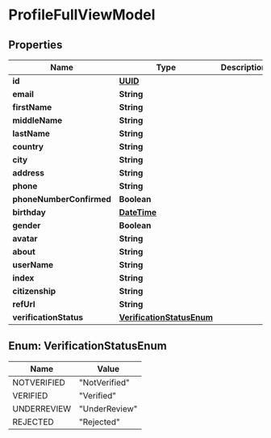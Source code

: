 
# ProfileFullViewModel

## Properties
Name | Type | Description | Notes
------------ | ------------- | ------------- | -------------
**id** | [**UUID**](UUID.md) |  |  [optional]
**email** | **String** |  |  [optional]
**firstName** | **String** |  |  [optional]
**middleName** | **String** |  |  [optional]
**lastName** | **String** |  |  [optional]
**country** | **String** |  |  [optional]
**city** | **String** |  |  [optional]
**address** | **String** |  |  [optional]
**phone** | **String** |  |  [optional]
**phoneNumberConfirmed** | **Boolean** |  |  [optional]
**birthday** | [**DateTime**](DateTime.md) |  |  [optional]
**gender** | **Boolean** |  |  [optional]
**avatar** | **String** |  |  [optional]
**about** | **String** |  |  [optional]
**userName** | **String** |  |  [optional]
**index** | **String** |  |  [optional]
**citizenship** | **String** |  |  [optional]
**refUrl** | **String** |  |  [optional]
**verificationStatus** | [**VerificationStatusEnum**](#VerificationStatusEnum) |  |  [optional]


<a name="VerificationStatusEnum"></a>
## Enum: VerificationStatusEnum
Name | Value
---- | -----
NOTVERIFIED | &quot;NotVerified&quot;
VERIFIED | &quot;Verified&quot;
UNDERREVIEW | &quot;UnderReview&quot;
REJECTED | &quot;Rejected&quot;



